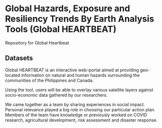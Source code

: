 # Global Hazards, Exposure and Resiliency Trends By Earth Analysis Tools (Global HEARTBEAT)

Repository for Global Heartbeat

## Datasets

Global HEARTBEAT is an interactive web-portal aimed at providing geo-located information 
on natural and human hazards surrounding the communities of the Philippines and Canada.

Using the tool, users will be able to overlay various satellite layers 
against socio-economic data gathered by our researchers. 

We came together as a team by sharing experiences in social impact.
Personal relevance played a big role in choosing our particular action plan.
Members of the team have knowledge or previously worked
on COVID research, agricultural development, risk assessment and disaster response.
